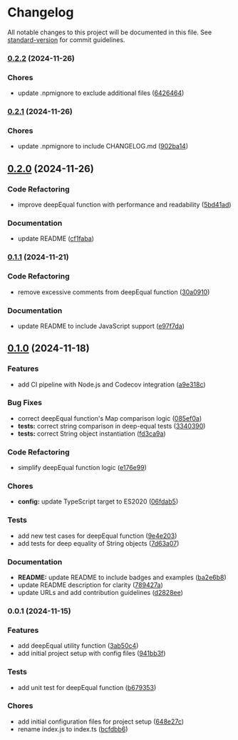# Changelog

All notable changes to this project will be documented in this file. See [standard-version](https://github.com/conventional-changelog/standard-version) for commit guidelines.

### [0.2.2](https://github.com/mallikcheripally/deep-equal-js/compare/v0.2.1...v0.2.2) (2024-11-26)


### Chores

* update .npmignore to exclude additional files ([6426464](https://github.com/mallikcheripally/deep-equal-js/commit/6426464dfcfc6dc7a8af989c7ebe28414e3b8e20))

### [0.2.1](https://github.com/mallikcheripally/deep-equal-js/compare/v0.2.0...v0.2.1) (2024-11-26)


### Chores

* update .npmignore to include CHANGELOG.md ([902ba14](https://github.com/mallikcheripally/deep-equal-js/commit/902ba14c7907fec014d4260b8db361ffa1711aab))

## [0.2.0](https://github.com/mallikcheripally/deep-equal-js/compare/v0.1.1...v0.2.0) (2024-11-26)


### Code Refactoring

* improve deepEqual function with performance and readability ([5bd41ad](https://github.com/mallikcheripally/deep-equal-js/commit/5bd41adb44647988770e570d3ac85abf28f0f225))


### Documentation

* update README ([cf1faba](https://github.com/mallikcheripally/deep-equal-js/commit/cf1faba2d1a4f0f268cbf7a76e29dab8f88da320))

### [0.1.1](https://github.com/mallikcheripally/deep-equal-js/compare/v0.1.0...v0.1.1) (2024-11-21)


### Code Refactoring

* remove excessive comments from deepEqual function ([30a0910](https://github.com/mallikcheripally/deep-equal-js/commit/30a09104a789a6b48539b6e2c57f590b0a676694))


### Documentation

* update README to include JavaScript support ([e97f7da](https://github.com/mallikcheripally/deep-equal-js/commit/e97f7daf7277aec4a5fbfc6fc053fa39ac55f042))

## [0.1.0](https://github.com/mallikcheripally/deep-equal-js/compare/v0.0.1...v0.1.0) (2024-11-18)


### Features

* add CI pipeline with Node.js and Codecov integration ([a9e318c](https://github.com/mallikcheripally/deep-equal-js/commit/a9e318c3bc087d955ef4b455f9401b73909b4ed8))


### Bug Fixes

* correct deepEqual function's Map comparison logic ([085ef0a](https://github.com/mallikcheripally/deep-equal-js/commit/085ef0aecf97a4d1f00e140602ba114dc8313c6b))
* **tests:** correct string comparison in deep-equal tests ([3340390](https://github.com/mallikcheripally/deep-equal-js/commit/3340390e188ab4981864b29e7abb4b24cc9a34fa))
* **tests:** correct String object instantiation ([fd3ca9a](https://github.com/mallikcheripally/deep-equal-js/commit/fd3ca9af3c50d6d8ac70d492aeb44d970fefeb98))


### Code Refactoring

* simplify deepEqual function logic ([e176e99](https://github.com/mallikcheripally/deep-equal-js/commit/e176e997bead84c19c04a28f704292f9ebf91b51))


### Chores

* **config:** update TypeScript target to ES2020 ([06fdab5](https://github.com/mallikcheripally/deep-equal-js/commit/06fdab568cd1cc16b66b2e34207a10e568aaa362))


### Tests

* add new test cases for deepEqual function ([9e4e203](https://github.com/mallikcheripally/deep-equal-js/commit/9e4e2031c6ccccbe7f1fe94438d31fefa095f1b3))
* add tests for deep equality of String objects ([7d63a07](https://github.com/mallikcheripally/deep-equal-js/commit/7d63a073e16bbe56cd0ea4c80a857b6cb548278b))


### Documentation

* **README:** update README to include badges and examples ([ba2e6b8](https://github.com/mallikcheripally/deep-equal-js/commit/ba2e6b8020261a829f5c79c54cad270788a9b69a))
* update README description for clarity ([789427a](https://github.com/mallikcheripally/deep-equal-js/commit/789427a7b3997e922bf223834c22dc1e27b66b1f))
* update URLs and add contribution guidelines ([d2828ee](https://github.com/mallikcheripally/deep-equal-js/commit/d2828ee359fb884aa4690f5f8692a58c7d841d03))

### 0.0.1 (2024-11-15)


### Features

* add deepEqual utility function ([3ab50c4](https://github.com/mallikcheripally/colore-js/commit/3ab50c47eb5554c9cf01d98fc1822b5bcf7f48d3))
* add initial project setup with config files ([941bb3f](https://github.com/mallikcheripally/colore-js/commit/941bb3f92eaaa097efef8ae5799a34bd6f3b0afd))


### Tests

* add unit test for deepEqual function ([b679353](https://github.com/mallikcheripally/colore-js/commit/b67935378abf00f239108f87b6919760ba1d337c))


### Chores

* add initial configuration files for project setup ([648e27c](https://github.com/mallikcheripally/colore-js/commit/648e27c70f2cee7f549bba42f6eea335c200d455))
* rename index.js to index.ts ([bcfdbb6](https://github.com/mallikcheripally/colore-js/commit/bcfdbb67d6559e45b024f64fbb8a4b6d10f62f0a))

